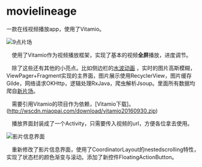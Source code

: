 # movielineage
一款在线视频播放app，使用了Vitamio。

![9点片场](https://github.com/GreendaMi/movielineage/blob/master/mm2.gif)

&ensp;&ensp;使用了Vitamio作为视频播放框架，实现了基本的视频**全屏**播放，进度调节。

&ensp;&ensp;除了这些还有其他的小亮点。比如侧边栏的[水波动画](http://blog.csdn.net/jdsjlzx/article/details/44601239)
，实时的图片高斯模糊，ViewPager+Fragment实现的主界面，图片展示使用RecyclerView，图片缓存Gilde，网络请求OKHttp，逻辑处理RxJava，爬虫解析Jsoup。里面所有数据均爬自[新片场](http://www.xinpianchang.com/)。

&ensp;&ensp;需要引用Vitamio的项目作为依赖，[Vitamio下载]。(http://wscdn.miaopai.com/download/vitamio20160930.zip)

&ensp;&ensp;播放界面封装成了一个Activity，只需要传入视频的url，方便各位拿去使用。

![影片信息界面](https://github.com/GreendaMi/movielineage/blob/master/mm4.gif?raw=true)

&ensp;&ensp;重新修改了影片信息界面，使用了CoordinatorLayout的nestedscrolling特性，实现了状态栏的颜色渐变与滚动。添加了新控件FloatingActionButton。
